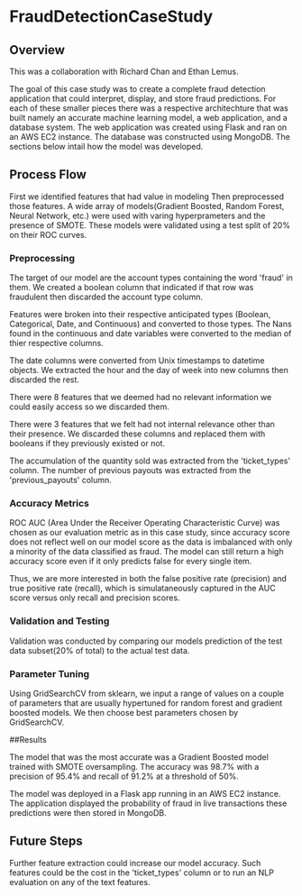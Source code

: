 # FraudDetectionCaseStudy

## Overview

This was a collaboration with Richard Chan and Ethan Lemus.

The goal of this case study was to create a complete fraud detection application that could interpret, display, and store fraud predictions. For each of these smaller pieces there was a respective architechture that was built namely an accurate machine learning model, a web application, and a database system. The web application was created using Flask and ran on an AWS EC2 instance. The database was constructed using MongoDB. The sections below intail how the model was developed.

## Process Flow

First we identified features that had value in modeling Then preprocessed those features. A wide array of models(Gradient Boosted, Random Forest, Neural Network, etc.) were used with varing hyperprameters and the presence of SMOTE. These models were validated using a test split of 20% on their ROC curves.

### Preprocessing
The target of our model are the account types containing the word 'fraud' in them. We created a boolean column that indicated if that row was fraudulent then discarded the account type column. 

Features were broken into their respective anticipated types (Boolean, Categorical, Date, and Continuous) and converted to those types. The Nans found in the continuous and date variables were converted to the median of thier respective columns. 

The date columns were converted from Unix timestamps to datetime objects. We extracted the hour and the day of week into new columns then discarded the rest.

There were 8 features that we deemed had no relevant information we could easily access so we discarded them.

There were 3 features that we felt had not internal relevance other than their presence. We discarded these columns and replaced them with booleans if they previously existed or not.

The accumulation of the quantity sold was extracted from the 'ticket_types' column. The number of previous payouts was extracted from the 'previous_payouts' column.

### Accuracy Metrics
ROC AUC (Area Under the Receiver Operating Characteristic Curve) was chosen as our evaluation metric as in this case study, since accuracy score does not reflect well on our model score as the data is imbalanced with only a minority of the data classified as fraud. The model can still return a high accuracy score even if it only predicts false for every single item.

Thus, we are more interested in both the false positive rate (precision) and true positive rate (recall), which is simulataneously captured in the AUC score versus only recall and precision scores.

### Validation and Testing

Validation was conducted by comparing our models prediction of the test data subset(20% of total) to the actual test data.

### Parameter Tuning

Using GridSearchCV from sklearn, we input a range of values on a couple of parameters that are usually hypertuned for random forest and gradient boosted models. We then choose best parameters chosen by GridSearchCV.

##Results

The model that was the most accurate was a Gradient Boosted model trained with SMOTE oversampling. The accuracy was 98.7% with a precision of 95.4% and recall of 91.2% at a threshold of 50%.

The model was deployed in a Flask app running in an AWS EC2 instance. The application displayed the probability of fraud in live transactions these predictions were then stored in MongoDB. 

## Future Steps

Further feature extraction could increase our model accuracy. Such features could be the cost in the 'ticket_types' column or to run an NLP evaluation on any of the text features.


